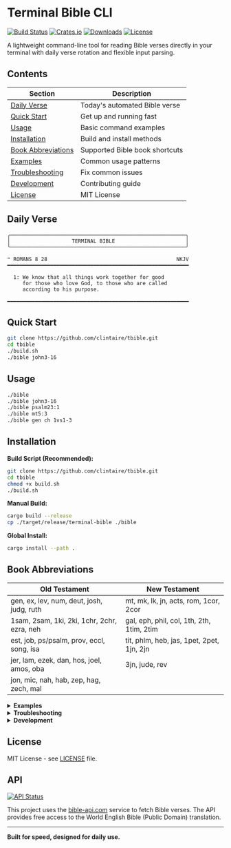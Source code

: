 # Terminal Bible CLI

[![Build Status](https://github.com/clintaire/tbible/workflows/Daily%20Bible%20Verse%20Update/badge.svg)](https://github.com/clintaire/tbible/actions)
[![Crates.io](https://img.shields.io/crates/v/terminal-bible)](https://crates.io/crates/terminal-bible)
[![Downloads](https://img.shields.io/crates/d/terminal-bible)](https://crates.io/crates/terminal-bible)
[![License](https://img.shields.io/badge/license-MIT-blue.svg)](LICENSE)

A lightweight command-line tool for reading Bible verses directly in your terminal with daily verse rotation and flexible input parsing.

## Contents

| Section | Description |
|---------|-------------|
| [Daily Verse](#daily-verse) | Today's automated Bible verse |
| [Quick Start](#quick-start) | Get up and running fast |
| [Usage](#usage) | Basic command examples |
| [Installation](#installation) | Build and install methods |
| [Book Abbreviations](#book-abbreviations) | Supported Bible book shortcuts |
| [Examples](#examples) | Common usage patterns |
| [Troubleshooting](#troubleshooting) | Fix common issues |
| [Development](#development) | Contributing guide |
| [License](#license) | MIT License |

<!-- DAILY_VERSE_START -->
## Daily Verse

    ╭─────────────────────────────────────────────────────────╮
    │                    TERMINAL BIBLE                       │
    ╰─────────────────────────────────────────────────────────╯

    ❝ ROMANS 8 28                                          NKJV
    ━━━━━━━━━━━━━━━━━━━━━━━━━━━━━━━━━━━━━━━━━━━━━━━━━━━━━━━━━━━

      1: We know that all things work together for good
         for those who love God, to those who are called
         according to his purpose.

    ━━━━━━━━━━━━━━━━━━━━━━━━━━━━━━━━━━━━━━━━━━━━━━━━━━━━━━━━━━━
<!-- DAILY_VERSE_END -->

## Quick Start

```bash
git clone https://github.com/clintaire/tbible.git
cd tbible
./build.sh
./bible john3-16
```

## Usage

```bash
./bible
./bible john3-16
./bible psalm23:1
./bible mt5:3
./bible gen ch 1vs1-3
```

## Installation

**Build Script (Recommended):**
```bash
git clone https://github.com/clintaire/tbible.git
cd tbible
chmod +x build.sh
./build.sh
```

**Manual Build:**
```bash
cargo build --release
cp ./target/release/terminal-bible ./bible
```

**Global Install:**
```bash
cargo install --path .
```

## Book Abbreviations

| Old Testament | New Testament |
|---------------|---------------|
| gen, ex, lev, num, deut, josh, judg, ruth | mt, mk, lk, jn, acts, rom, 1cor, 2cor |
| 1sam, 2sam, 1ki, 2ki, 1chr, 2chr, ezra, neh | gal, eph, phil, col, 1th, 2th, 1tim, 2tim |
| est, job, ps/psalm, prov, eccl, song, isa | tit, phlm, heb, jas, 1pet, 2pet, 1jn, 2jn |
| jer, lam, ezek, dan, hos, joel, amos, oba | 3jn, jude, rev |
| jon, mic, nah, hab, zep, hag, zech, mal | |

<details>
<summary><strong>Examples</strong></summary>

**Popular Verses:**
```bash
./bible john3-16
./bible psalm23:1
./bible romans8:28
./bible phil4:13
./bible jer29:11
```

**Chapters:**
```bash
./bible psalm ch 23
./bible john ch 3vs1-21
./bible mt ch 5vs3-12
```

**Input Formats:**
```bash
john3-16
john 3:16
john ch 3 vs 16
psalm ch 23vs1-6
mt5:3
```

</details>

<details>
<summary><strong>Troubleshooting</strong></summary>

**Build Issues:**
```bash
rustup update stable
cargo clean && ./build.sh
```

**Permission Issues:**
```bash
chmod +x build.sh bible
```

**API Issues:**
```bash
curl https://bible-api.com/john+3:16
ping google.com
```

**Common Errors:**
- "command not found" → Check if in correct directory
- "Verse not found" → Check book name spelling

</details>

<details>
<summary><strong>Development</strong></summary>

**Quick Development Cycle:**
```bash
# Edit src/main.rs
./build.sh
./bible john3-16
```

**Key Files:**
- `src/main.rs` - Main application (under 200 lines)
- `build.sh` - Build script
- `Cargo.toml` - Dependencies

**Adding Features:**
- Edit `parse_reference()` function for new syntax
- Edit `expand_book_name()` for new abbreviations

</details>

## License

MIT License - see [LICENSE](LICENSE) file.

## API

[![API Status](https://img.shields.io/website?url=https://bible-api.com&label=API%20Status&color=green)](https://bible-api.com)

This project uses the [bible-api.com](https://bible-api.com) service to fetch Bible verses. 
The API provides free access to the World English Bible (Public Domain) translation.

---

**Built for speed, designed for daily use.**
